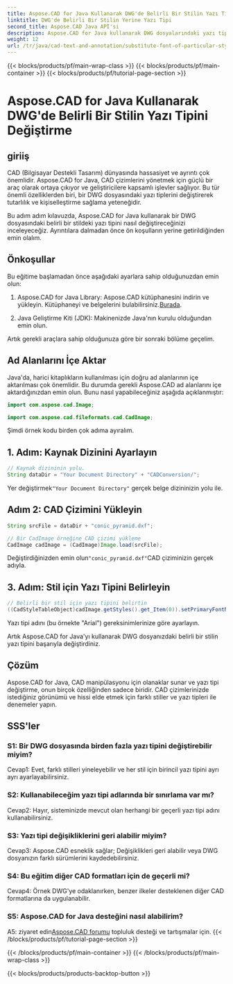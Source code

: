 ```yaml
---
title: Aspose.CAD for Java Kullanarak DWG'de Belirli Bir Stilin Yazı Tipini Değiştirme
linktitle: DWG'de Belirli Bir Stilin Yerine Yazı Tipi
second_title: Aspose.CAD Java API'si
description: Aspose.CAD for Java kullanarak DWG dosyalarındaki yazı tiplerini nasıl değiştireceğinizi öğrenin. Stilleri hassas bir şekilde özelleştirmek için adım adım kılavuz.
weight: 12
url: /tr/java/cad-text-and-annotation/substitute-font-of-particular-style-in-dwg/
---
```


{{< blocks/products/pf/main-wrap-class >}}
{{< blocks/products/pf/main-container >}}
{{< blocks/products/pf/tutorial-page-section >}}

# Aspose.CAD for Java Kullanarak DWG'de Belirli Bir Stilin Yazı Tipini Değiştirme

## giriiş

CAD (Bilgisayar Destekli Tasarım) dünyasında hassasiyet ve ayrıntı çok önemlidir. Aspose.CAD for Java, CAD çizimlerini yönetmek için güçlü bir araç olarak ortaya çıkıyor ve geliştiricilere kapsamlı işlevler sağlıyor. Bu tür önemli özelliklerden biri, bir DWG dosyasındaki yazı tiplerini değiştirerek tutarlılık ve kişiselleştirme sağlama yeteneğidir.

Bu adım adım kılavuzda, Aspose.CAD for Java kullanarak bir DWG dosyasındaki belirli bir stildeki yazı tipini nasıl değiştireceğinizi inceleyeceğiz. Ayrıntılara dalmadan önce ön koşulların yerine getirildiğinden emin olalım.

## Önkoşullar

Bu eğitime başlamadan önce aşağıdaki ayarlara sahip olduğunuzdan emin olun:

1.  Aspose.CAD for Java Library: Aspose.CAD kütüphanesini indirin ve yükleyin. Kütüphaneyi ve belgelerini bulabilirsiniz.[Burada](https://releases.aspose.com/cad/java/).

2. Java Geliştirme Kiti (JDK): Makinenizde Java'nın kurulu olduğundan emin olun.

Artık gerekli araçlara sahip olduğunuza göre bir sonraki bölüme geçelim.

## Ad Alanlarını İçe Aktar

Java'da, harici kitaplıkların kullanılması için doğru ad alanlarının içe aktarılması çok önemlidir. Bu durumda gerekli Aspose.CAD ad alanlarını içe aktardığınızdan emin olun. Bunu nasıl yapabileceğiniz aşağıda açıklanmıştır:

```java
import com.aspose.cad.Image;

import com.aspose.cad.fileformats.cad.CadImage;

```

Şimdi örnek kodu birden çok adıma ayıralım.

## 1. Adım: Kaynak Dizinini Ayarlayın

```java
// Kaynak dizininin yolu.
String dataDir = "Your Document Directory" + "CADConversion/";
```

 Yer değiştirmek`"Your Document Directory"` gerçek belge dizininizin yolu ile.

## Adım 2: CAD Çizimini Yükleyin

```java
String srcFile = dataDir + "conic_pyramid.dxf";

// Bir CadImage örneğine CAD çizimi yükleme
CadImage cadImage = (CadImage)Image.load(srcFile);
```

 Değiştirdiğinizden emin olun`"conic_pyramid.dxf"`CAD çiziminizin gerçek adıyla.

## 3. Adım: Stil için Yazı Tipini Belirleyin

```java
// Belirli bir stil için yazı tipini belirtin
((CadStyleTableObject)cadImage.getStyles().get_Item(0)).setPrimaryFontName("Arial");
```

Yazı tipi adını (bu örnekte "Arial") gereksinimlerinize göre ayarlayın.

Artık Aspose.CAD for Java'yı kullanarak DWG dosyanızdaki belirli bir stilin yazı tipini başarıyla değiştirdiniz.

## Çözüm

Aspose.CAD for Java, CAD manipülasyonu için olanaklar sunar ve yazı tipi değiştirme, onun birçok özelliğinden sadece biridir. CAD çizimlerinizde istediğiniz görünümü ve hissi elde etmek için farklı stiller ve yazı tipleri ile denemeler yapın.

## SSS'ler

### S1: Bir DWG dosyasında birden fazla yazı tipini değiştirebilir miyim?

Cevap1: Evet, farklı stilleri yineleyebilir ve her stil için birincil yazı tipini ayrı ayrı ayarlayabilirsiniz.

### S2: Kullanabileceğim yazı tipi adlarında bir sınırlama var mı?

Cevap2: Hayır, sisteminizde mevcut olan herhangi bir geçerli yazı tipi adını kullanabilirsiniz.

### S3: Yazı tipi değişikliklerini geri alabilir miyim?

Cevap3: Aspose.CAD esneklik sağlar; Değişiklikleri geri alabilir veya DWG dosyanızın farklı sürümlerini kaydedebilirsiniz.

### S4: Bu eğitim diğer CAD formatları için de geçerli mi?

Cevap4: Örnek DWG'ye odaklanırken, benzer ilkeler desteklenen diğer CAD formatlarına da uygulanabilir.

### S5: Aspose.CAD for Java desteğini nasıl alabilirim?

A5: ziyaret edin[Aspose.CAD forumu](https://forum.aspose.com/c/cad/19) topluluk desteği ve tartışmalar için.
{{< /blocks/products/pf/tutorial-page-section >}}

{{< /blocks/products/pf/main-container >}}
{{< /blocks/products/pf/main-wrap-class >}}

{{< blocks/products/products-backtop-button >}}
